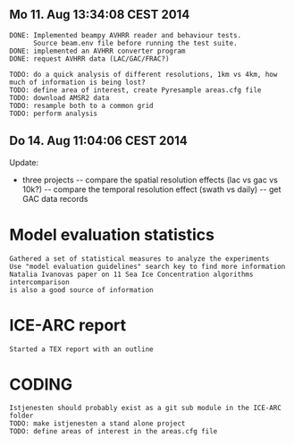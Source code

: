 Mo 11. Aug 13:34:08 CEST 2014
-----------------------------
    DONE: Implemented beampy AVHRR reader and behaviour tests.
          Source beam.env file before running the test suite.
    DONE: implemented an AVHRR converter program
    DONE: request AVHRR data (LAC/GAC/FRAC?)

    TODO: do a quick analysis of different resolutions, 1km vs 4km, how much of information is being lost?
    TODO: define area of interest, create Pyresample areas.cfg file
    TODO: download AMSR2 data
    TODO: resample both to a common grid
    TODO: perform analysis

Do 14. Aug 11:04:06 CEST 2014
-----------------------------
Update:
 * three projects
   -- compare the spatial resolution effects (lac vs gac vs 10k?)
   -- compare the temporal resolution effect (swath vs daily)
   -- get GAC data records


Model evaluation statistics
===========================
    Gathered a set of statistical measures to analyze the experiments
    Use "model evaluation guidelines" search key to find more information
    Natalia Ivanovas paper on 11 Sea Ice Concentration algorithms intercomparison
    is also a good source of information

ICE-ARC report
==============
    Started a TEX report with an outline

CODING
======
    Istjenesten should probably exist as a git sub module in the ICE-ARC folder
    TODO: make istjenesten a stand alone project
    TODO: define areas of interest in the areas.cfg file
